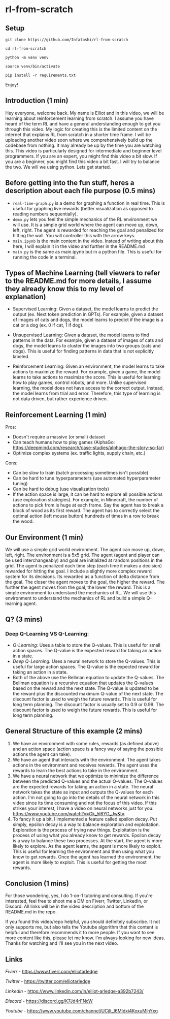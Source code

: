 # rl-from-scratch

## Setup
`git clone https://github.com/Infatoshi/rl-from-scratch`

`cd rl-from-scratch`

`python -m venv venv`

`source venv/bin/activate`

`pip install -r requirements.txt`

Enjoy!

## Introduction (1 min)
Hey everyone, welcome back. My name is Elliot and in this video, we will be learning about reinforcement learning from scratch. I assume you have heard of the term RL and have a general understanding enough to get you through this video. 
My logic for creating this is the limited content on the internet that explains RL from scratch in a shorter time frame. I will be uploading another video soon where we comprehensively build up the codebase from nothing. It may already be up by the time you are watching this.
This video is particularly designed for intermediate and beginner level programmers. If you are an expert, you might find this video a bit slow. If you are a beginner, you might find this video a bit fast. I will try to balance the two. We will we using python. Lets get started.

## Before getting into the fun stuff, heres a description about each file purpose (0.5 mins)
- `real-time-graph.py` is a demo for graphing a function in real time. This is useful for graphing live rewards (better visualization as opposed to reading numbers sequentially).
- `demo.py` lets you feel the simple mechanics of the RL environment we will use. It is a simple grid world where the agent can move up, down, left, right. The agent is rewarded for reaching the goal and penalized for hitting the wall. You will controller this with the arrow keys.
- `main.ipynb` is the main content in the video. Instead of writing about this here, I will explain it in the video and further in the README.md
- `main.py` is the same as main.ipynb but in a python file. This is useful for running the code in a terminal.

## Types of Machine Learning (tell viewers to refer to the README.md for more details, I assume they already know this to my level of explanation)
- Supervised Learning: Given a dataset, the model learns to predict the output (ex. Next token prediction in GPTs). For example, given a dataset of images of cats and dogs, the model learns to predict if the image is a cat or a dog (ex. 0 if cat, 1 if dog).

- Unsupervised Learning: Given a dataset, the model learns to find patterns in the data. For example, given a dataset of images of cats and dogs, the model learns to cluster the images into two groups (cats and dogs). This is useful for finding patterns in data that is not explicitly labeled.

- Reinforcement Learning: Given an environment, the model learns to take actions to maximize the reward. For example, given a game, the model learns to take actions to maximize the score. This is useful for learning how to play games, control robots, and more. Unlike supervised learning, the model does not have access to the correct output. Instead, the model learns from trial and error. Therefore, this type of learning is not data driven, but rather experience driven.

## Reinforcement Learning (1 min)
Pros:
- Doesn't require a massive (or small) dataset
- Can teach humans how to play games (AlphaGo: https://deepmind.com/research/case-studies/alphago-the-story-so-far)
- Optimize complex systems (ex. traffic lights, supply chain, etc.)

Cons:
- Can be slow to train (batch processing sometimes isn't possible)
- Can be hard to tune hyperparameters (use automated hyperparameter tuning)
- Can be hard to debug (use visualization tools)
- If the action space is large, it can be hard to explore all possible actions (use exploration strategies). For example, in Minecraft, the number of actions to pick from is huge at each frame. Say the agent has to break a block of wood as its first reward. The agent has to correctly select the optimal action (left mouse button) hundreds of times in a row to break the wood.

## Our Environment (1 min)

We will use a simple grid world environment. The agent can move up, down, left, right. The environment is a 5x5 grid. The agent (agent and player can be used interchangeably) and goal are initialized at random positions in the grid. The agent is penalized each time step (each time it makes a decision) rewarded for hitting the goal. I include a slightly more complex reward system for its decisions. Its rewarded as a function of delta distance from the goal. The closer the agent moves to the goal, the higher the reward. The further the agent moves from the goal, the lower the reward. This is a simple environment to understand the mechanics of RL. We will use this environment to understand the mechanics of RL and build a simple Q-learning agent.

## Q? (3 mins)

### Deep Q-Learning VS Q-Learning:
- *Q-Learning:* Uses a table to store the Q-values. This is useful for small action spaces. The Q-value is the expected reward for taking an action in a state. 
- *Deep Q-Learning:* Uses a neural network to store the Q-values. This is useful for large action spaces. The Q-value is the expected reward for taking an action in a state.
- Both of the above use the Bellman equation to update the Q-values. The Bellman equation is a recursive equation that updates the Q-values based on the reward and the next state. The Q-value is updated to be the reward plus the discounted maximum Q-value of the next state. The discount factor is used to weigh the future rewards. This is useful for long term planning. The discount factor is usually set to 0.9 or 0.99. The discount factor is used to weigh the future rewards. This is useful for long term planning.

## General Structure of this example (2 mins)
1. We have an environment with some rules, rewards (as defined above) and an action space (action space is a fancy way of saying the possible actions the agent can take).
2. We have an agent that interacts with the environment. The agent takes actions in the environment and receives rewards. The agent uses the rewards to learn the best actions to take in the environment.
3. We have a neural network that we optimize to minimize the difference between the predicted Q-values and the actual Q-values. The Q-values are the expected rewards for taking an action in a state. The neural network takes the state as input and outputs the Q-values for each action. I'm not going to go into the details of the neural network in this video since its time consuming and not the focus of this video. If this strikes your interest, I have a video on neural networks just for you: https://www.youtube.com/watch?v=Gk_5I6YG_Jw&t=
4. To fancy it up a bit, I implemented a feature called epsilon decay. 
Put simply, epsilon decay is a way to balance exploration and exploitation. Exploration is the process of trying new things. Exploitation is the process of using what you already know to get rewards. Epsilon decay is a way to balance these two processes. At the start, the agent is more likely to explore. As the agent learns, the agent is more likely to exploit. This is useful for learning the environment and then using what you know to get rewards. Once the agent has learned the environment, the agent is more likely to exploit. This is useful for getting the most rewards.


## Conclusion (1 mins)
For those wondering, yes, I do 1-on-1 tutoring and consulting. If you're interested, feel free to shoot me a DM on Fiverr, Twitter, LinkedIn, or Discord. All links will be in the video description and bottom of the README.md in the repo.

If you found this video/repo helpful, you should definitely subscribe. It not only supports me, but also tells the Youtube algorithm that this content is helpful and therefore recommends it to more people. If you want to see more content like this, please let me know. I'm always looking for new ideas. Thanks for watching and I'll see you in the next video.

## Links
*Fiverr* - https://www.fiverr.com/elliotarledge

*Twitter* - https://twitter.com/elliotarledge

*LinkedIn* - https://www.linkedin.com/in/elliot-arledge-a392b7243/

*Discord* - https://discord.gg/K7Jd4rFNcW

*Youtube* - https://www.youtube.com/channel/UCjlt_l6MIdxi4KoxuMjhYxg
